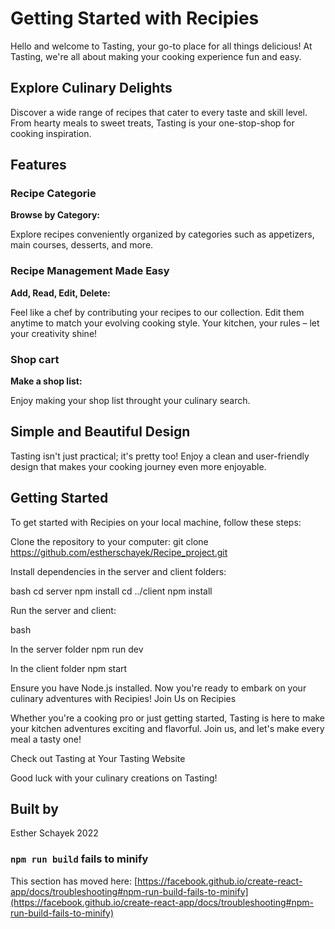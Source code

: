 # Getting Started with Recipies

Hello and welcome to Tasting, your go-to place for all things delicious! At Tasting, we're all about making your cooking experience fun and easy.

## Explore Culinary Delights

Discover a wide range of recipes that cater to every taste and skill level. From hearty meals to sweet treats, Tasting is your one-stop-shop for cooking inspiration.

## Features

### Recipe Categorie

**Browse by Category:**

Explore recipes conveniently organized by categories such as appetizers, main courses, desserts, and more.

### Recipe Management Made Easy

**Add, Read, Edit, Delete:**

Feel like a chef by contributing your recipes to our collection. Edit them anytime to match your evolving cooking style. Your kitchen, your rules – let your creativity shine!

### Shop cart

**Make a shop list:**

Enjoy making your shop list throught your culinary search.

## Simple and Beautiful Design

Tasting isn't just practical; it's pretty too! Enjoy a clean and user-friendly design that makes your cooking journey even more enjoyable.

## Getting Started
To get started with Recipies on your local machine, follow these steps:

Clone the repository to your computer:
git clone https://github.com/estherschayek/Recipe_project.git

 Install dependencies in the server and client folders:

 bash
cd server npm install cd ../client npm install

Run the server and client:

bash

In the server folder
npm run dev

In the client folder
npm start

Ensure you have Node.js installed.
Now you're ready to embark on your culinary adventures with Recipies! Join Us on Recipies

Whether you're a cooking pro or just getting started, Tasting is here to make your kitchen adventures exciting and flavorful. Join us, and let's make every meal a tasty one!

Check out Tasting at Your Tasting Website

Good luck with your culinary creations on Tasting!

## Built by
Esther Schayek 2022

### `npm run build` fails to minify

This section has moved here: [https://facebook.github.io/create-react-app/docs/troubleshooting#npm-run-build-fails-to-minify](https://facebook.github.io/create-react-app/docs/troubleshooting#npm-run-build-fails-to-minify)
